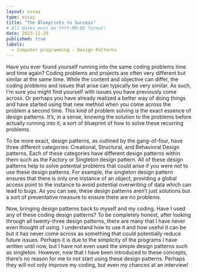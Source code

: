 ```yaml
---
layout: essay
type: essay
title: "The Blueprints to Success"
# All dates must be YYYY-MM-DD format!
date: 2023-11-29
published: true
labels:
  - Computer programming - Design Patterns
---
```


Have you ever found yourself running into the same coding problems time and time again? Coding problems and projects are often very different but similar at the same time. While the content and objective can differ, the coding problems and issues that arise can typically be very similar. As such, I'm sure you might find yourself with issues you have previously come across. Or perhaps you have already realized a better way of doing things and have started using that new method when you come across the problem a second time. This kind of problem solving is the exact essence of design patterns. It’s, in a sense, knowing the solution to the problems before actually running into it, a sort of blueprint of how to solve these recurring problems.

To be more exact, design patterns, as outlined by the gang-of-four, have three different categories: Creational, Structural, and Behavioral Design patterns. Each of these categories have different design patterns within them such as the Factory or Singleton design pattern. All of these design patterns help to solve potential problems that could arise if you were not to use these design patterns. For example, the singleton design pattern ensures that there is only one instance of an object, providing a global access point to the instance to avoid potential overwriting of data which can lead to bugs. As you can see, these design patterns aren’t just solutions but a sort of preventative measure to ensure there are no problems.

Now, bringing design patterns back to myself and my coding. Have I used any of these coding design patterns? To be completely honest, after looking through all twenty-three design patterns, there are many that I have never even thought of using. I understand how to use it and how useful it can be but it has never come across as something that could potentially reduce future issues. Perhaps it is due to the simplicity of the programs I have written until now, but I have not even used the simple design patterns such as singleton. However, now that I have been introduced to these concepts, there’s no reason for me to not start using these design patterns. Perhaps they will not only improve my coding, but even my chances at an interview!
